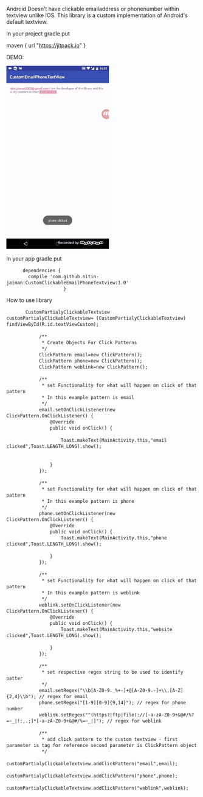 Android Doesn't have clickable emailaddress or phonenumber within textview unlike IOS. 
This library is a custom implementation of Android's default textview.

In your project gradle put

maven { url "https://jitpack.io" }


DEMO:

![alt tag](/demo.gif)


In your app gradle put

          dependencies {
	        compile 'com.github.nitin-jaiman:CustomClickableEmailPhoneTextview:1.0'
	                     }

How to use library



           CustomPartialyClickableTextview customPartialyClickableTextview= (CustomPartialyClickableTextview) findViewById(R.id.textViewCustom);

                /**
                 * Create Objects For Click Patterns
                 */
                ClickPattern email=new ClickPattern();
                ClickPattern phone=new ClickPattern();
                ClickPattern weblink=new ClickPattern();

                /**
                 * set Functionality for what will happen on click of that pattern
                 * In this example pattern is email
                 */
                email.setOnClickListener(new ClickPattern.OnClickListener() {
                    @Override
                    public void onClick() {

                        Toast.makeText(MainActivity.this,"email clicked",Toast.LENGTH_LONG).show();


                    }
                });

                /**
                 * set Functionality for what will happen on click of that pattern
                 * In this example pattern is phone
                 */
                phone.setOnClickListener(new ClickPattern.OnClickListener() {
                    @Override
                    public void onClick() {
                        Toast.makeText(MainActivity.this,"phone clicked",Toast.LENGTH_LONG).show();

                    }
                });

                /**
                 * set Functionality for what will happen on click of that pattern
                 * In this example pattern is weblink
                 */
                weblink.setOnClickListener(new ClickPattern.OnClickListener() {
                    @Override
                    public void onClick() {
                        Toast.makeText(MainActivity.this,"website clicked",Toast.LENGTH_LONG).show();

                    }
                });

                /**
                 * set respective regex string to be used to identify patter
                 */
                email.setRegex("\\b[A-Z0-9._%+-]+@[A-Z0-9.-]+\\.[A-Z]{2,4}\\b"); // regex for email
                phone.setRegex("[1-9][0-9]{9,14}"); // regex for phone number
                weblink.setRegex("^(https?|ftp|file)://[-a-zA-Z0-9+&@#/%?=~_|!:,.;]*[-a-zA-Z0-9+&@#/%=~_|]"); // regex for weblink

                /**
                 * add click pattern to the custom textview - first parameter is tag for reference second parameter is ClickPattern object
                 */
                customPartialyClickableTextview.addClickPattern("email",email);
                customPartialyClickableTextview.addClickPattern("phone",phone);
                customPartialyClickableTextview.addClickPattern("weblink",weblink);

